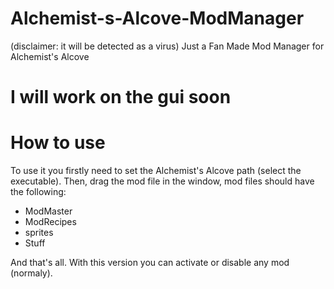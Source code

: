 # Alchemist-s-Alcove-ModManager
(disclaimer: it will be detected as a virus)
Just a Fan Made Mod Manager for Alchemist's Alcove

# I will work on the gui soon

# How to use
To use it you firstly need to set the Alchemist's Alcove path (select the executable). 
Then, drag the mod file in the window, mod files should have the following:
- ModMaster
- ModRecipes
- sprites
- Stuff

And that's all. With this version you can activate or disable any mod (normaly).
